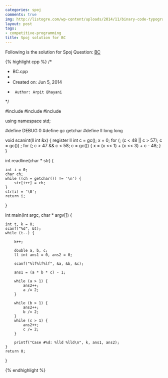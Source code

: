 ```yaml
---
categories: spoj
comments: true
img: http://listogre.com/wp-content/uploads/2014/11/binary-code-typography-hd-wallpaper-1920x1080-2619-672x372.png
layout: post
tags:
- competitive-programming
title: Spoj solution for BC
---
```


Following is the solution for Spoj Question: [BC](http://www.spoj.com/problems/BC/)

{% highlight cpp %}
/*
 * BC.cpp
 *
 *  Created on: Jun 5, 2014
 *      Author: Arpit Bhayani
 */

#include <cstdio>
#include <cstdlib>
#include <iostream>

using namespace std;

#define DEBUG 0
#define gc getchar
#define ll long long

void scanint(ll int &x) {
	register ll int c = gc();
	x = 0;
	for (; (c < 48 || c > 57); c = gc())
		;
	for (; c > 47 && c < 58; c = gc()) {
		x = (x << 1) + (x << 3) + c - 48;
	}
}

int readline(char * str) {

	int i = 0;
	char ch;
	while ((ch = getchar()) != '\n') {
		str[i++] = ch;
	}
	str[i] = '\0';
	return i;
}

int main(int argc, char * argv[]) {

	int t, k = 0;
	scanf("%d", &t);
	while (t--) {

		k++;

		double a, b, c;
		ll int ans1 = 0, ans2 = 0;

		scanf("%lf%lf%lf", &a, &b, &c);

		ans1 = (a * b * c) - 1;

		while (a > 1) {
			ans2++;
			a /= 2;
		}

		while (b > 1) {
			ans2++;
			b /= 2;
		}
		while (c > 1) {
			ans2++;
			c /= 2;
		}

		printf("Case #%d: %lld %lld\n", k, ans1, ans2);
	}
	return 0;
}

{% endhighlight %}